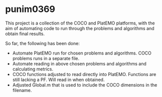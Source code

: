 # punim0369

This project is a collection of the COCO and PlatEMO platforms, with the aim of automating code to run through the problems and algorithms and obtain final results.

So far, the following has been done:
* Automate PlatEMO run for chosen problems and algorithms. COCO problems runs in a separate file.
* Automate reading in above chosen problems and algorithms and calculating metrics.
* COCO functions adjusted to read directly into PlatEMO. Functions are still lacking a PF. Will read in when obtained.
* Adjusted Global.m that is used to include the COCO dimensions in the filename.
